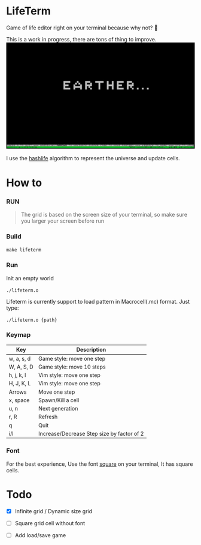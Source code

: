# LifeTerm
Game of life editor right on your terminal because why not? 🤷

This is a work in progress, there are tons of thing to improve.
![](./assets/demo.png)

I use the [hashlife](https://en.wikipedia.org/wiki/Hashlife) algorithm to represent the universe and update cells.

# How to 
### RUN
> The grid is based on the screen size of your terminal, so make sure you larger your screen before run

### Build
`make lifeterm`
### Run
Init an empty world

`./lifeterm.o`

Lifeterm is currently support to load pattern in Macrocell(.mc) format. Just type:

`./lifeterm.o {path}`



### Keymap
| Key      | Description               |
|----------|---------------------------|
| w, a, s, d  | Game style: move one step |
| W, A, S, D  | Game style: move 10 steps |
| h, j, k, l  | Vim style: move one step   |
| H, J, K, L  | Vim style: move one step   |
| Arrows   | Move one step              |
| x, space | Spawn/Kill a cell         |
| u, n     | Next generation           |
| r, R     | Refresh           |
| q        | Quit                      |
| i/I      | Increase/Decrease Step size by factor of 2|

### Font
For the best experience, Use the font [square](/assets/square.ttf) on your terminal, It has square cells. 

# Todo
- [x] Infinite grid / Dynamic size grid
- [ ] Square grid cell without font
- [ ] Add load/save game


